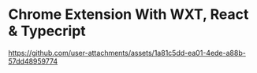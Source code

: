 # Chrome Extension With WXT, React & Typecript

https://github.com/user-attachments/assets/1a81c5dd-ea01-4ede-a88b-57dd48959774
